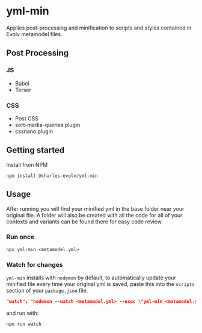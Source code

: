 # yml-min

Applies post-processing and minification to scripts and styles contained in Evolv metamodel files.

## Post Processing

### JS

- Babel
- Terser

### CSS

- Post CSS
- sort-media-queries plugin
- cssnano plugin

## Getting started

Install from NPM

```shell
npm install @charles-evolv/yml-min
```

## Usage

After running you will find your minified yml in the base folder near your original file. A folder will also be created with all the code for all of your contexts and variants can be found there for easy code review.

### Run once

```shell
npx yml-min <metamodel.yml>
```

### Watch for changes

`yml-min` installs with `nodemon` by default, to automatically update your minified file every time your original yml is saved, paste this into the `scripts` section of your `package.json` file.

```json
"watch": "nodemon --watch <metamodel.yml> --exec \"yml-min <metamodel.yml>\""
```

and run with:

```shell
npm run watch
```
